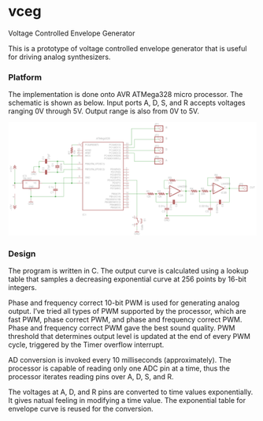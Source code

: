 # vceg
Voltage Controlled Envelope Generator

This is a prototype of voltage controlled envelope generator that is useful for driving analog synthesizers.

### Platform

The implementation is done onto AVR ATMega328 micro processor. The schematic is shown as below. Input ports A, D, S, and R accepts voltages ranging 0V through 5V.  Output range is also from 0V to 5V.

![alt tag](vc_trial2_schematic.png)

### Design
The program is written in C.  The output curve is calculated using a lookup table that samples a decreasing exponential curve at 256 points by 16-bit integers.

Phase and frequency correct 10-bit PWM is used for generating analog output. I’ve tried all types of PWM supported by the processor, which are fast PWM, phase correct PWM, and phase and frequency correct PWM.  Phase and frequency correct PWM gave the best sound quality. PWM threshold that determines output level is updated at the end of every PWM cycle, triggered by the Timer overflow interrupt.

AD conversion is invoked every 10 milliseconds (approximately). The processor is capable of reading only one ADC pin at a time, thus the processor iterates reading pins over A, D, S, and R.

The voltages at A, D, and R pins are converted to time values exponentially. It gives natual feeling in modifying a time value.  The exponential table for envelope curve is reused for the conversion.
